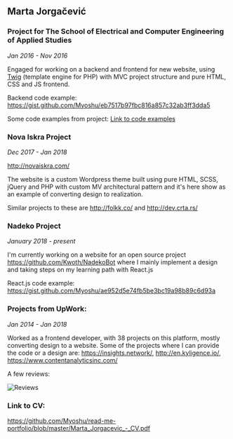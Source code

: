 ## Marta Jorgačević

### Project for The School of Electrical and Computer Engineering of Applied Studies

*Jan 2016 - Nov 2016*

Engaged for working on a backend and frontend for new website, using [Twig](https://twig.symfony.com/) (template engine for PHP) with MVC project structure and pure HTML, CSS and JS frontend.

Backend code example:
https://gist.github.com/Myoshu/eb7517b97fbc816a857c32ab3ff3dda5

Some code examples from project:
[Link to code examples](https://www.dropbox.com/sh/ah6vcud6sv9jwyw/AAALHFql5UH4pO3aeddKkHnAa?dl=1)


### Nova Iskra Project

*Dec 2017 - Jan 2018*

http://novaiskra.com/

The website is a custom Wordpress theme built using pure HTML, SCSS, jQuery and PHP with custom MV architectural pattern and it's here show as an example of converting design to realization.

Similar projects to these are http://folkk.co/ and http://dev.crta.rs/


### Nadeko Project

*January 2018 - present*

I'm currently working on a website for an open source project https://github.com/Kwoth/NadekoBot where I mainly implement a design and taking steps on my learning path with React.js

React.js code example:
https://gist.github.com/Myoshu/ae952d5e74fb5be3bc19a98b89c6d93a


### Projects from UpWork:

*Jan 2014 - Jan 2018*

Worked as a frontend developer, with 38 projects on this platform, mostly converting design to a website. Some of the projects where I can provide the code or a design are:
https://insights.network/, http://en.kyligence.io/, https://www.contentanalyticsinc.com/

A few reviews:

![Reviews](https://i.imgur.com/KP4pY9u.png)

### Link to CV:
https://github.com/Myoshu/read-me-portfolio/blob/master/Marta_Jorgacevic_-_CV.pdf

